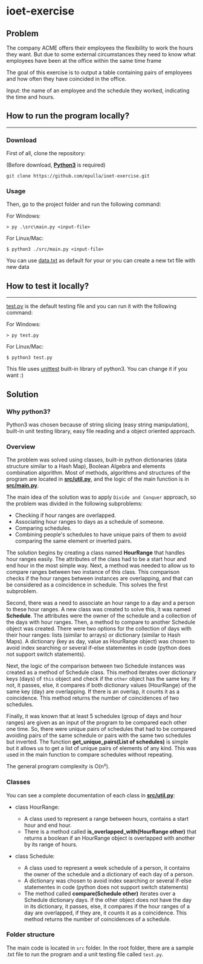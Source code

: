 # ioet-exercise

## Problem

The company ACME offers their employees the flexibility to work the hours they want. But due to some external circumstances they need to know what employees have been at the office within the same time frame

The goal of this exercise is to output a table containing pairs of employees and how often they have coincided in the office.

Input: the name of an employee and the schedule they worked, indicating the time and hours.

## How to run the program locally?

---

### Download

First of all, clone the repository:

(Before download, __[Python3](https://www.python.org/downloads/)__ is required)

```
git clone https://github.com/epulla/ioet-exercise.git
```

### Usage

Then, go to the project folder and run the following command:

For Windows:

```
> py .\src\main.py <input-file>
```

For Linux/Mac:

```
$ python3 ./src/main.py <input-file>
```

You can use [data.txt](https://github.com/epulla/ioet-exercise/blob/main/data.txt) as default for your __<input-file>__ or you can create a new txt file with new data

## How to test it locally?

---

[test.py](https://github.com/epulla/ioet-exercise/blob/main/test.py) is the default testing file and you can run it with the following command:

For Windows:

```
> py test.py
```

For Linux/Mac:

```
$ python3 test.py
```

This file uses [unittest](https://docs.python.org/3/library/unittest.html) built-in library of python3. You can change it if you want :)

## Solution

### Why python3?

Python3 was chosen because of string slicing (easy string manipulation), built-in unit testing library, easy file reading and a object oriented approach.

### Overview

The problem was solved using classes, built-in python dictionaries (data structure similar to a Hash Map), Boolean Algebra and elements combination algorithm. Most of methods, algorithms and structures of the program are located in __[src/util.py](https://github.com/epulla/ioet-exercise/blob/main/src/util.py)__, and the logic of the main function is in __[src/main.py](https://github.com/epulla/ioet-exercise/blob/main/src/main.py)__.

The main idea of the solution was to apply `Divide and Conquer` approach, so the problem was divided in the following subproblems: 
- Checking if hour ranges are overlapped.
- Associating hour ranges to days as a schedule of someone.
- Comparing schedules.
- Combining people's schedules to have unique pairs of them to avoid comparing the same element or inverted pairs.

The solution begins by creating a class named __HourRange__ that handles hour ranges easily. The attributes of the class had to be a start hour and end hour in the most simple way. Next, a method was needed to allow us to compare ranges between two instance of this class. This comparison checks if the hour ranges between instances are overlapping, and that can be considered as a coincidence in schedule. This solves the first subproblem.

Second, there was a need to associate an hour range to a day and a person to these hour ranges. A new class was created to solve this, it was named __Schedule__. The attributes were the owner of the schedule and a collection of the days with hour ranges. Then, a method to compare to another Schedule object was created. There were two options for the collection of days with their hour ranges: lists (similar to arrays) or dictionary (similar to Hash Maps). A dictionary (key as day, value as HourRange object) was chosen to avoid index searching or several if-else statementes in code (python does not support switch statements).

Next, the logic of the comparison between two Schedule instances was created as a method of Schedule class. This method iterates over dictionary keys (days) of `this` object and check if the `other` object has the same key. If not, it passes, else, it compares if both dictionary values (HourRange) of the same key (day) are overlapping. If there is an overlap, it counts it as a coincidence. This method returns the number of coincidences of two schedules.

Finally, it was known that at least 5 schedules (group of days and hour ranges) are given as an input of the program to be compared each other one time. So, there were unique pairs of schedules that had to be compared avoiding pairs of the same schedule or pairs with the same two schedules but inverted. The function __get_unique_pairs(List of schedules)__ is simple but it allows us to get a list of unique pairs of elements of any kind. This was used in the main function to compare schedules without repeating.

The general program complexity is O(n&#178;).

### Classes

You can see a complete documentation of each class in __[src/util.py](https://github.com/epulla/ioet-exercise/blob/main/src/util.py)__:

- class HourRange:
    + A class used to represent a range between hours, contains a start hour and end hour.
    + There is a method called __is_overlapped_with(HourRange other)__ that returns a boolean if an HourRange object is overlapped with another by its range of hours.

- class Schedule:
    + A class used to represent a week schedule of a person, it contains the owner of the schedule and a dictionary of each day of a person.
    + A dictionary was chosen to avoid index searching or several if-else statementes in code (python does not support switch statements)
    + The method called __compare(Schedule other)__ iterates over a Schedule dictionary days. If the other object does not have the day in its dictionary, it passes, else, it compares if the hour ranges of a day are overlapped, if they are, it counts it as a coincidence. This method returns the number of coincidences of a schedule.

### Folder structure

The main code is located in `src` folder. In the root folder, there are a sample .txt file to run the program and a unit testing file called `test.py`.
